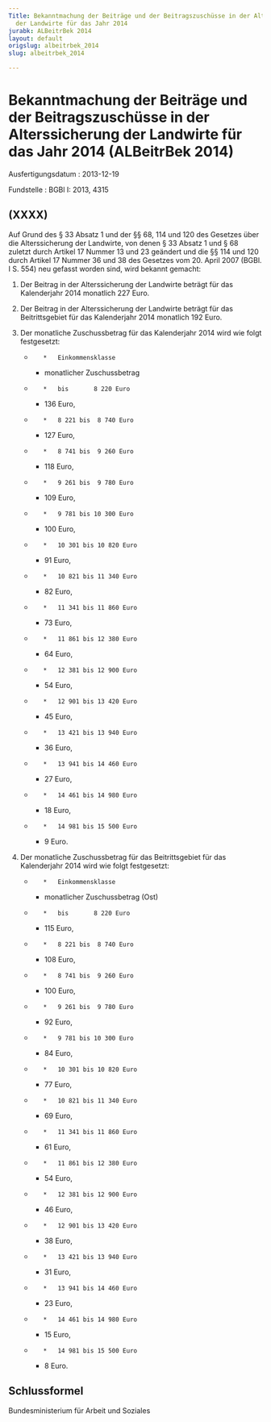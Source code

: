 ```yaml
---
Title: Bekanntmachung der Beiträge und der Beitragszuschüsse in der Alterssicherung
  der Landwirte für das Jahr 2014
jurabk: ALBeitrBek 2014
layout: default
origslug: albeitrbek_2014
slug: albeitrbek_2014

---
```


# Bekanntmachung der Beiträge und der Beitragszuschüsse in der Alterssicherung der Landwirte für das Jahr 2014 (ALBeitrBek 2014)

Ausfertigungsdatum
:   2013-12-19

Fundstelle
:   BGBl I: 2013, 4315


## (XXXX)

Auf Grund des § 33 Absatz 1 und der §§ 68, 114 und 120 des Gesetzes
über die Alterssicherung der Landwirte, von denen § 33 Absatz 1 und §
68 zuletzt durch Artikel 17 Nummer 13 und 23 geändert und die §§ 114
und 120 durch Artikel 17 Nummer 36 und 38 des Gesetzes vom 20. April
2007 (BGBl. I S. 554) neu gefasst worden sind, wird bekannt gemacht:


1.  Der Beitrag in der Alterssicherung der Landwirte beträgt für das
    Kalenderjahr 2014 monatlich 227 Euro.


2.  Der Beitrag in der Alterssicherung der Landwirte beträgt für das
    Beitrittsgebiet für das Kalenderjahr 2014 monatlich 192 Euro.


3.  Der monatliche Zuschussbetrag für das Kalenderjahr 2014 wird wie folgt
    festgesetzt:

    *        *   Einkommensklasse

        *   monatlicher
            Zuschussbetrag


    *        *   bis       8 220 Euro

        *   136 Euro,


    *        *   8 221 bis  8 740 Euro

        *   127 Euro,


    *        *   8 741 bis  9 260 Euro

        *   118 Euro,


    *        *   9 261 bis  9 780 Euro

        *   109 Euro,


    *        *   9 781 bis 10 300 Euro

        *   100 Euro,


    *        *   10 301 bis 10 820 Euro

        *   91 Euro,


    *        *   10 821 bis 11 340 Euro

        *   82 Euro,


    *        *   11 341 bis 11 860 Euro

        *   73 Euro,


    *        *   11 861 bis 12 380 Euro

        *   64 Euro,


    *        *   12 381 bis 12 900 Euro

        *   54 Euro,


    *        *   12 901 bis 13 420 Euro

        *   45 Euro,


    *        *   13 421 bis 13 940 Euro

        *   36 Euro,


    *        *   13 941 bis 14 460 Euro

        *   27 Euro,


    *        *   14 461 bis 14 980 Euro

        *   18 Euro,


    *        *   14 981 bis 15 500 Euro

        *   9 Euro.





4.  Der monatliche Zuschussbetrag für das Beitrittsgebiet für das
    Kalenderjahr 2014 wird wie folgt festgesetzt:

    *        *   Einkommensklasse

        *   monatlicher
            Zuschussbetrag
            (Ost)


    *        *   bis       8 220 Euro

        *   115 Euro,


    *        *   8 221 bis  8 740 Euro

        *   108 Euro,


    *        *   8 741 bis  9 260 Euro

        *   100 Euro,


    *        *   9 261 bis  9 780 Euro

        *   92 Euro,


    *        *   9 781 bis 10 300 Euro

        *   84 Euro,


    *        *   10 301 bis 10 820 Euro

        *   77 Euro,


    *        *   10 821 bis 11 340 Euro

        *   69 Euro,


    *        *   11 341 bis 11 860 Euro

        *   61 Euro,


    *        *   11 861 bis 12 380 Euro

        *   54 Euro,


    *        *   12 381 bis 12 900 Euro

        *   46 Euro,


    *        *   12 901 bis 13 420 Euro

        *   38 Euro,


    *        *   13 421 bis 13 940 Euro

        *   31 Euro,


    *        *   13 941 bis 14 460 Euro

        *   23 Euro,


    *        *   14 461 bis 14 980 Euro

        *   15 Euro,


    *        *   14 981 bis 15 500 Euro

        *   8 Euro.








## Schlussformel

Bundesministerium für Arbeit und Soziales

